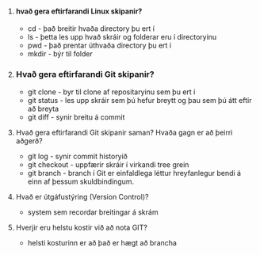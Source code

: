 1. #### hvað gera eftirfarandi Linux skipanir?
   * cd - það breitir hvaða directory þu ert í
   * ls - þetta les upp hvað skráir og folderar eru í directoryinu
   * pwd - það prentar úthvaða directory þu ert í
   * mkdir - býr til folder

2. ### Hvað gera eftirfarandi Git skipanir?
   * git clone - byr til clone af repositaryinu sem þu ert í
   * git status - les upp skráir sem þú hefur breytt og þau sem þú átt eftir að breyta
   * git diff - synir breitu á commit

3. Hvað gera eftirfarandi Git skipanir saman? Hvaða gagn er að þeirri aðgerð?
   * git log - synir commit historyið
   * git checkout - uppfærir skráir í virkandi tree grein
   * git branch -  branch í Git er einfaldlega léttur hreyfanlegur bendi á einn af þessum skuldbindingum.

4. Hvað er útgáfustýring (Version Control)?
     * system sem recordar breitingar á skrám

5. Hverjir eru helstu kostir við að nota GIT?
    * helsti kosturinn er að það er hægt að brancha